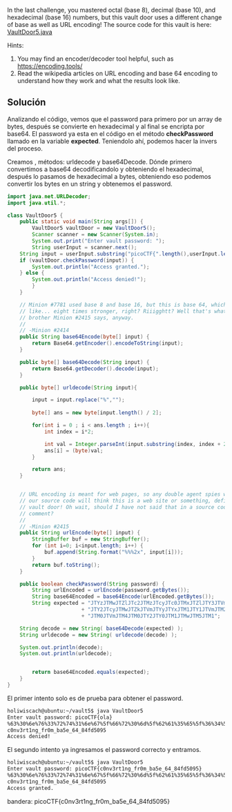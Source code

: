 In the last challenge, you mastered octal (base 8), decimal (base 10), and hexadecimal (base 16) numbers, but this vault door uses a different change of base as well as URL encoding! The source code for this vault is here: [VaultDoor5.java](https://jupiter.challenges.picoctf.org/static/9505cca05dc00fecead41106370ee619/VaultDoor5.java)

Hints:
1. You may find an encoder/decoder tool helpful, such as https://encoding.tools/
2. Read the wikipedia articles on URL encoding and base 64 encoding to understand how they work and what the results look like.

## Solución

Analizando el código, vemos que el password para primero por un array de bytes, después se convierte en hexadecimal y al final se encripta por base64.
El password ya esta en el código en el método **checkPassword** llamado en la variable **expected**. Teniendolo ahí, podemos hacer la invers del proceso.

Creamos , métodos: urldecode y base64Decode. Dónde primero convertimos a base64 decodificandolo y obteniendo el hexadecimal, después lo pasamos de hexadecimal a bytes, obteniendo eso podemos convertir los bytes en un string y obtenemos el password.
``` java
import java.net.URLDecoder;
import java.util.*;

class VaultDoor5 {
    public static void main(String args[]) {
        VaultDoor5 vaultDoor = new VaultDoor5();
        Scanner scanner = new Scanner(System.in);
        System.out.print("Enter vault password: ");
        String userInput = scanner.next();
	String input = userInput.substring("picoCTF{".length(),userInput.length()-1);
	if (vaultDoor.checkPassword(input)) {
	    System.out.println("Access granted.");
	} else {
	    System.out.println("Access denied!");
        }
    }

    // Minion #7781 used base 8 and base 16, but this is base 64, which is
    // like... eight times stronger, right? Riiigghtt? Well that's what my twin
    // brother Minion #2415 says, anyway.
    //
    // -Minion #2414
    public String base64Encode(byte[] input) {
        return Base64.getEncoder().encodeToString(input);
    }

    public byte[] base64Decode(String input) {
        return Base64.getDecoder().decode(input);
    }

	public byte[] urldecode(String input){

		input = input.replace("%","");
		
		byte[] ans = new byte[input.length() / 2];

		for(int i = 0 ; i < ans.length ; i++){
			int index = i*2;

			int val = Integer.parseInt(input.substring(index, index + 2), 16);
			ans[i] = (byte)val;
		}

		return ans;
	}


    // URL encoding is meant for web pages, so any double agent spies who steal
    // our source code will think this is a web site or something, defintely not
    // vault door! Oh wait, should I have not said that in a source code
    // comment?
    //
    // -Minion #2415
    public String urlEncode(byte[] input) {
        StringBuffer buf = new StringBuffer();
        for (int i=0; i<input.length; i++) {
            buf.append(String.format("%%%2x", input[i]));
        }
        return buf.toString();
    }

    public boolean checkPassword(String password) {
        String urlEncoded = urlEncode(password.getBytes());
        String base64Encoded = base64Encode(urlEncoded.getBytes());
        String expected = "JTYzJTMwJTZlJTc2JTMzJTcyJTc0JTMxJTZlJTY3JTVm"
                        + "JTY2JTcyJTMwJTZkJTVmJTYyJTYxJTM1JTY1JTVmJTM2"
                        + "JTM0JTVmJTM4JTM0JTY2JTY0JTM1JTMwJTM5JTM1";

	String decode = new String( base64Decode(expected) );
	String urldecode = new String( urldecode(decode) );

	System.out.println(decode);
	System.out.println(urldecode);


        return base64Encoded.equals(expected);
    }
}

```

El primer intento solo es de prueba para obtener el password.
``` bash
holiwiscach@ubuntu:~/vault5$ java VaultDoor5
Enter vault password: picoCTF{ola}
%63%30%6e%76%33%72%74%31%6e%67%5f%66%72%30%6d%5f%62%61%35%65%5f%36%34%5f%38%34%66%64%35%30%39%35
c0nv3rt1ng_fr0m_ba5e_64_84fd5095
Access denied!

```

El segundo intento ya ingresamos el password correcto y entramos.
``` bash
holiwiscach@ubuntu:~/vault5$ java VaultDoor5
Enter vault password: picoCTF{c0nv3rt1ng_fr0m_ba5e_64_84fd5095}
%63%30%6e%76%33%72%74%31%6e%67%5f%66%72%30%6d%5f%62%61%35%65%5f%36%34%5f%38%34%66%64%35%30%39%35
c0nv3rt1ng_fr0m_ba5e_64_84fd5095
Access granted.

```

bandera:
picoCTF{c0nv3rt1ng_fr0m_ba5e_64_84fd5095}
